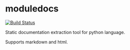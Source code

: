 # moduledocs

[![Build Status](https://travis-ci.org/machineandme/moduledocs.svg?branch=master)](https://travis-ci.org/machineandme/moduledocs)

Static documentation extraction tool for python language.

Supports markdown and html.
